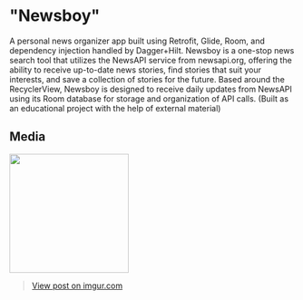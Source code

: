 # "Newsboy"
A personal news organizer app built using Retrofit, Glide, Room, and dependency injection handled by Dagger+Hilt. Newsboy is a one-stop news search tool that utilizes the NewsAPI service from newsapi.org, offering the ability to receive up-to-date news stories, find stories that suit your interests, and save a collection of stories for the future. Based around the RecyclerView, Newsboy is designed to receive daily updates from NewsAPI using its Room database for storage and organization of API calls. 
(Built as an educational project with the help of external material)

## Media 
<img src="https://i.imgur.com/ccvgvPB.png" width="210"> <blockquote class="imgur-embed-pub" lang="en" data-id="Vf9kzut"><a href="https://imgur.com/Vf9kzut">View post on imgur.com</a></blockquote><script async src="//s.imgur.com/min/embed.js" charset="utf-8"></script>

